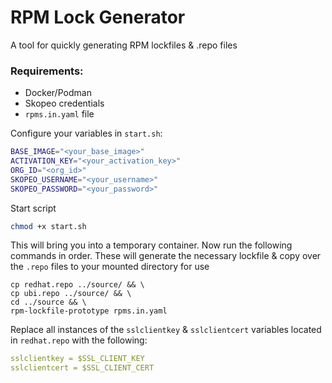 # RPM Lock Generator
A tool for quickly generating RPM lockfiles &amp; .repo files

### Requirements:
- Docker/Podman
- Skopeo credentials
- `rpms.in.yaml` file

Configure your variables in `start.sh`:

```bash
BASE_IMAGE="<your_base_image>"
ACTIVATION_KEY="<your_activation_key>"
ORG_ID="<org_id>"
SKOPEO_USERNAME="<your_username>"
SKOPEO_PASSWORD="<your_password>"
```

Start script

```bash
chmod +x start.sh
```

This will bring you into a temporary container. 
Now run the following commands in order. These will generate the necessary lockfile & copy over the `.repo` files to your mounted directory for use

```
cp redhat.repo ../source/ && \
cp ubi.repo ../source/ && \
cd ../source && \
rpm-lockfile-prototype rpms.in.yaml
```

Replace all instances of the `sslclientkey` & `sslclientcert` variables located in `redhat.repo` with the following:

```yaml
sslclientkey = $SSL_CLIENT_KEY
sslclientcert = $SSL_CLIENT_CERT
```